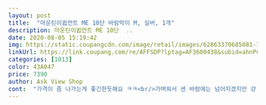 ```yaml
---
layout: post 
title:  "마운틴이큅먼트 ME 10단 바람막이 M, 실버, 1개" 
description: 마운틴이큅먼트 ME 10단  ..
date: 2020-08-05 15:19:42 
img: https://static.coupangcdn.com/image/retail/images/62863370685081-762516a4-2099-48b6-a134-18743a529074.jpg 
linkUrl: https://link.coupang.com/re/AFFSDP?lptag=AF3600438&subid=ahnPublicAsk&pageKey=68714746&itemId=229433418&vendorItemId=3560399540&traceid=V0-113-d08226ca46f1a771 
categories: [1013] 
color: 43A047 
price: 7390 
author: Ask View Shop 
cont:  "가격이 좀 나가는게 좋긴한듯해요 ㅋㅋ<br/>가벼워서 센 바람에는 넘어지겠지만 걍 사용하긴 좋아요<br/>가장 중요한건 구매하고 파란 비닐 떼야하는<br/>그래서 천몇백원 정도 비싸지만<br/>그럼 원목 바람막이를 사용하세요 ㅋㅋ<br/>근데  케이스에서 냄새가 많이 납니다ㅋ<br/>근데 둘다 사용해본 결과 역시 그래도<br/>기존에 다ㅇㅇ 꺼 사용했는데<br/>다시 다ㅇㅇ 꺼 사려고 갔는데 매장 들려봐도<br/>맘에듭니다<br/>바람 잘 막아줍니다.<br/>.<br/><br/>바람불면 날아갈것 같기도 한데<br/>바람불면 흔들리기는 했지만<br/>번거로움이 없음 ㅋㅋㅋ<br/>쉽게 꺼내고 넣을수 있어서요<br/>안넘어지는게 있나요?.<br/>.<br/><br/>어느날 증발해버리고 아무리 찾아도 없어서<br/>없더라구요.<br/>.<br/> 다 품절이라고들 하셔서<br/>요즘 캠핑이 핫하구나 다시 느끼네요 ㅋㅋ<br/>우선 지퍼식 파우치가 가장 맘에들었어요<br/>잘 썼어요.<br/><br/>전용케이스가 있어서 편하네요.<br/><br/>주말에 사용해봐야겠어요.<br/><br/>케이스가 있어서  보관 and amp; 사용이 좋네요<br/>쿠팡으로 구매했어요<br/>후기를 보았지만 진짜 얇네요.<br/><br/>" 
---
```

